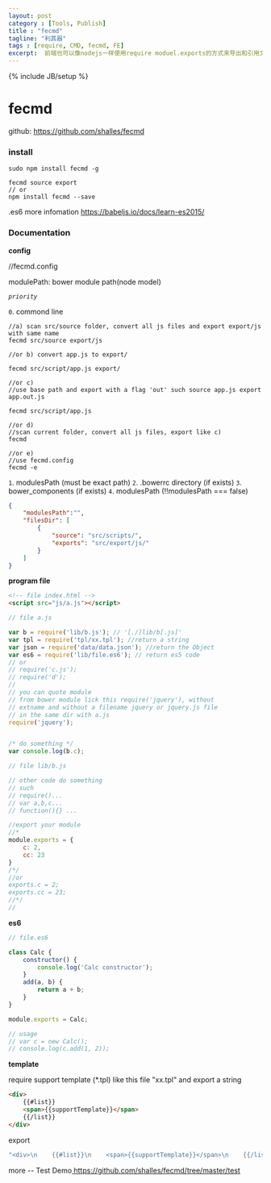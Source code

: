 ```yaml
---
layout: post
category : [Tools, Publish]
title : "fecmd"
tagline: "利其器"
tags : [require, CMD, fecmd, FE]
excerpt:  前端也可以像nodejs一样使用require moduel.exports的方式来导出和引用文件且支持模板等。
---
```

{% include JB/setup %}

# fecmd

github: [ https://github.com/shalles/fecmd ](https://github.com/shalles/fecmd)
### install

```
sudo npm install fecmd -g

fecmd source export
// or 
npm install fecmd --save
```

.es6 
more infomation [ https://babeljs.io/docs/learn-es2015/ ](https://babeljs.io/docs/learn-es2015/)

### Documentation

**config**

//fecmd.config

modulePath: bower module path(node model)

*`priority`*

`0`. commond line

```
//a) scan src/source folder, convert all js files and export export/js with same name
fecmd src/source export/js

//or b) convert app.js to export/

fecmd src/script/app.js export/

//or c)
//use base path and export with a flag 'out' such source app.js export app.out.js

fecmd src/script/app.js

//or d)
//scan current folder, convert all js files, export like c) 
fecmd

//or e)
//use fecmd.config
fecmd -e
```

`1`. modulesPath  (must be exact path)
`2`. .bowerrc directory (if exists)
`3`. bower_components (if exists)
`4`. modulesPath (!!modulesPath === false)

```json
{
    "modulesPath":"",
    "filesDir": [
        {
            "source": "src/scripts/",
            "exports": "src/export/js/"
        }
    ]
}
```

**program file**

```html
<!-- file index.html -->
<script src="js/a.js"></script>

```

```js
// file a.js

var b = require('lib/b.js'); // '[./]lib/b[.js]'
var tpl = require('tpl/xx.tpl'); //return a string
var json = require('data/data.json'); //return the Object
var es6 = require('lib/file.es6'); // return es5 code
// or
// require('c.js');
// require('d');
// 
// you can quote module 
// from bower module lick this require('jquery'), without 
// extname and without a filename jquery or jquery.js file
// in the same dir with a.js
require('jquery');


/* do something */
var console.log(b.c);

```

```js
// file lib/b.js

// other code do something
// such
// require()...
// var a,b,c...
// function(){} ...

//export your module
//*
module.exports = {
    c: 2,
    cc: 23
}
/*/
//or
exports.c = 2;
exports.cc = 23;
//*/
//
```
**es6**

```js
// file.es6

class Calc {
    constructor() {
        console.log('Calc constructor');
    }
    add(a, b) {
        return a + b;
    }
}

module.exports = Calc;

// usage
// var c = new Calc();
// console.log(c.add(1, 2));
```

**template**

require support template (*.tpl) like this file "xx.tpl"
and export a string

```html
<div>
    {{#list}}
    <span>{{supportTemplate}}</span>
    {{/list}}
</div>
```
export
```js
"<div>\n    {{#list}}\n    <span>{{supportTemplate}}</span>\n    {{/list}}\n</div>"
```

more -- Test Demo[ https://github.com/shalles/fecmd/tree/master/test ](https://github.com/shalles/fecmd/tree/master/test)

